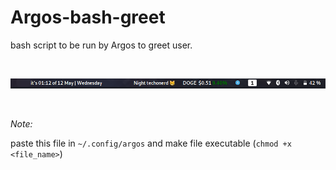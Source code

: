 # Argos-bash-greet

bash script to be run by Argos to greet user.

<br>

![alt text](/screenshot.png)

<br>

*Note:*

paste this file in ``` ~/.config/argos ``` and make file executable (```chmod +x <file_name>```)